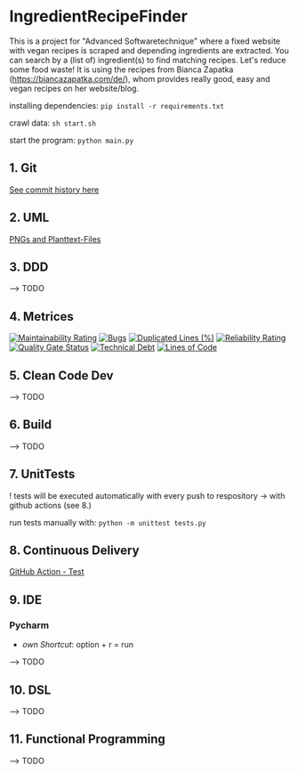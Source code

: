 # IngredientRecipeFinder
This is a project for "Advanced Softwaretechnique" where a fixed website with vegan recipes is scraped and depending ingredients are extracted. You can search by a (list of) ingredient(s) to find matching recipes. Let's reduce some food waste!
It is using the recipes from Bianca Zapatka (https://biancazapatka.com/de/), whom provides really good, easy and vegan recipes on her website/blog.

installing dependencies:
`pip install -r requirements.txt`


crawl data:
`sh start.sh`

start the program: 
`python main.py`


## 1. Git
[See commit history here](https://github.com/lunarie16/IngredientRecipeFinder/commits/main)

## 2. UML 
[PNGs and Planttext-Files](https://github.com/lunarie16/IngredientRecipeFinder/tree/main/uml-diag)

## 3. DDD
--> TODO

## 4. Metrices
[![Maintainability Rating](https://sonarcloud.io/api/project_badges/measure?project=lunarie16_IngredientRecipeFinder&metric=sqale_rating)](https://sonarcloud.io/summary/new_code?id=lunarie16_IngredientRecipeFinder)
[![Bugs](https://sonarcloud.io/api/project_badges/measure?project=lunarie16_IngredientRecipeFinder&metric=bugs)](https://sonarcloud.io/summary/new_code?id=lunarie16_IngredientRecipeFinder)
[![Duplicated Lines (%)](https://sonarcloud.io/api/project_badges/measure?project=lunarie16_IngredientRecipeFinder&metric=duplicated_lines_density)](https://sonarcloud.io/summary/new_code?id=lunarie16_IngredientRecipeFinder)
[![Reliability Rating](https://sonarcloud.io/api/project_badges/measure?project=lunarie16_IngredientRecipeFinder&metric=reliability_rating)](https://sonarcloud.io/summary/new_code?id=lunarie16_IngredientRecipeFinder)
[![Quality Gate Status](https://sonarcloud.io/api/project_badges/measure?project=lunarie16_IngredientRecipeFinder&metric=alert_status)](https://sonarcloud.io/summary/new_code?id=lunarie16_IngredientRecipeFinder)
[![Technical Debt](https://sonarcloud.io/api/project_badges/measure?project=lunarie16_IngredientRecipeFinder&metric=sqale_index)](https://sonarcloud.io/summary/new_code?id=lunarie16_IngredientRecipeFinder)
[![Lines of Code](https://sonarcloud.io/api/project_badges/measure?project=lunarie16_IngredientRecipeFinder&metric=ncloc)](https://sonarcloud.io/summary/new_code?id=lunarie16_IngredientRecipeFinder)
<!-- [![Coverage](https://sonarcloud.io/api/project_badges/measure?project=lunarie16_IngredientRecipeFinder&metric=coverage)](https://sonarcloud.io/summary/new_code?id=lunarie16_IngredientRecipeFinder) -->

## 5. Clean Code Dev
--> TODO

## 6. Build
--> TODO

## 7. UnitTests
! tests will be executed automatically with every push to respository -> with github actions (see 8.)

run tests manually with:
`python -m unittest tests.py`

## 8. Continuous Delivery
[GitHub Action - Test](https://github.com/lunarie16/IngredientRecipeFinder/tree/main/.github/workflows)

## 9. IDE
### Pycharm 
- *own Shortcut*: 
  option + r = run 
  
--> TODO

## 10. DSL
--> TODO

## 11. Functional Programming
--> TODO

